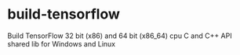 # build-tensorflow
Build TensorFlow 32 bit (x86) and 64 bit (x86_64) cpu C and C++ API shared lib for Windows and Linux
